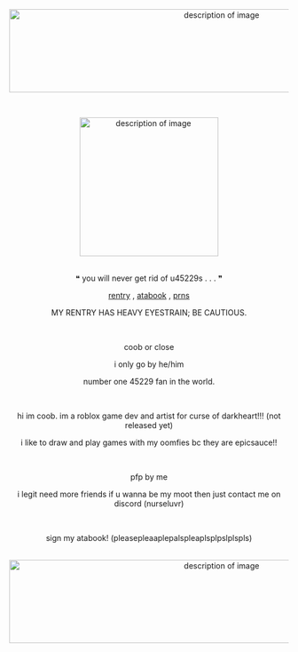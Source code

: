 <div align="center">
  <img src="https://github.com/user-attachments/assets/e752ece3-f32f-4612-bd0f-a1496ac6614e" alt="description of image" width="750" height="150">
</div>

⠀
<div align="center">
  <img src="https://github.com/user-attachments/assets/9e3f1fed-6843-4a06-b43a-809ba3587d60" alt="description of image" width="250" height="250">
</div>
⠀
<p align="center">
❝ you will never get rid of u45229s . . . ❞
</p>

<p align="center">
<a href="https://rentry.co/pairofscissors">rentry</a> , <a href="https://45229.atabook.org/">atabook</a> , <a href="https://pronouns.cc/@nurseluvr">prns</a>
</p>
<p align="center">
MY RENTRY HAS HEAVY EYESTRAIN; BE CAUTIOUS.
</p>⠀
<p align="center">
coob or close
</p>

<p align="center">
i only go by he/him
</p>

<p align="center">
number one 45229 fan in the world.
</p>
⠀
<p align="center">
hi im coob. im a roblox game dev and artist for curse of darkheart!!! (not released yet)
</p>
<p align="center">
i like to draw and play games with my oomfies bc they are epicsauce!!
</p>

⠀
<p align="center">
pfp by me
</p>

<p align="center">
i legit need more friends if u wanna be my moot then just contact me on discord (nurseluvr)
</p>

⠀
<p align="center">
sign my atabook! (pleasepleaaplepalspleaplsplpslplspls)
</p>
⠀

<div align="center">
  <img src="https://github.com/user-attachments/assets/9ae5aaf7-f4da-407d-835a-5ae06bf87358" alt="description of image" width="750" height="150">
</div>
